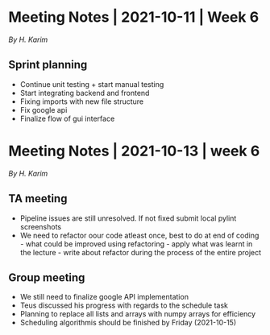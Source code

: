 # Meeting Notes | 2021-10-11 | Week 6
*By H. Karim*
## Sprint planning
- Continue unit testing + start manual testing
- Start integrating backend and frontend
- Fixing imports with new file structure
- Fix google api
- Finalize flow of gui interface

# Meeting Notes | 2021-10-13 | week 6
*By H. Karim*
## TA meeting
- Pipeline issues are still unresolved. If not fixed submit local pylint screenshots
- We need to refactor oour code atleast once, best to do at end of coding
        - what could be improved using refactoring
		- apply what was learnt in the lecture
		- write about refactor during the process of the entire project
## Group meeting
- We still need to finalize google API implementation
- Teus discussed his progress with regards to the schedule task
- Planning to replace all lists and arrays with numpy arrays for efficiency
- Scheduling algorithmis should be finished by Friday (2021-10-15)
